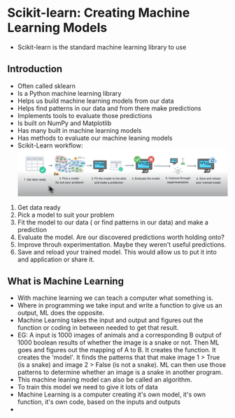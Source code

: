 # Scikit-learn: Creating Machine Learning Models
- Scikit-learn is the standard machine learning library to use

## Introduction
- Often called sklearn
- Is a Python machine learning library
- Helps us build machine learning models from our data
- Helps find patterns in our data and from there make predictions
- Implements tools to evaluate those predictions
- Is built on NumPy and Matplotlib
- Has many built in machine learning models
- Has methods to evaluate our machine leaning models
- Scikit-Learn workflow:
![Scikit-learn workflow](scikit-learn-workflow.png)
1. Get data ready
2. Pick a model to suit your problem
3. Fit the model to our data ( or find patterns in our data) and make a prediction
4. Evaluate the model. Are our discovered predictions worth holding onto?
5. Improve throuh experimentation. Maybe they weren't useful predictions.
6. Save and reload your trained model. This would allow us to put it into and application or share it.

## What is Machine Learning
- With machine learning we can teach a computer what something is.
- Where in programming we take input and write a function to give us an output, ML does the opposite.
- Machine Learning takes the input and output and figures out the function or coding in between needed to get that result.
- EG: A input is 1000 images of animals and a corresponding B output of 1000 boolean results of whether the image is a snake or not. Then ML goes and figures out the mapping of A to B. It creates the function. It creates the 'model'. It finds the patterns that that make image 1 > True (is a snake) and image 2 > False (is not a snake). ML can then use those patterns to determine whether an image is a snake in another program.
- This machine leaning model can also be called an algorithm.
- To train this model we need to give it lots of data
- Machine Learning is a computer creating it's own model, it's own function, it's own code, based on the inputs and outputs
- 